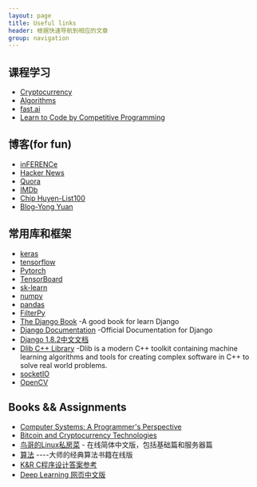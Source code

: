 ```yaml
---
layout: page
title: Useful links
header: 根据快速导航到相应的文章
group: navigation
---
```



## 课程学习

- [Cryptocurrency](https://www.coursera.org/learn/cryptocurrency)
- [Algorithms](https://www.coursera.org/learn/algorithms-part1/home/welcome)
- [fast.ai](http://www.fast.ai/)
- [Learn to Code by Competitive Programming](http://blog.hackerearth.com/2013/09/competitive-programming-getting-started_11.html)

## 博客(for fun)


- [inFERENCe](http://www.inference.vc/)
- [Hacker News](https://news.ycombinator.com/newest)
- [Quora](https://www.quora.com/profile/Yann-LeCun)
- [IMDb](http://www.imdb.com/)
- [Chip Huyen-List100](https://huyenchip.com/list-100/)
- [Blog-Yong Yuan](http://yongyuan.name/blog/)


## 常用库和框架

- [keras](https://keras.io/)
- [tensorflow](https://www.tensorflow.org/)
- [Pytorch](http://pytorch.org/)
- [TensorBoard](https://github.com/tensorflow/tensorflow/blob/r1.2/tensorflow/tensorboard/README.md#key-concepts)
- [sk-learn](http://scikit-learn.org/stable/)
- [numpy](http://www.numpy.org/)
- [pandas](http://pandas.pydata.org/)
- [FilterPy](https://pythonhosted.org/filterpy/index.html)
- [The Django Book](http://djangobook.com/) -A good book for learn Django
- [Django Documentation](https://docs.djangoproject.com/en/1.10/) -Official Documentation for Django
- [Django 1.8.2中文文档](http://python.usyiyi.cn/django/index.html)
- [Dlib C++ Library](http://dlib.net/) -Dlib is a modern C++ toolkit containing machine learning algorithms and tools for creating complex software in C++ to solve real world problems. 
- [socketIO](https://python-socketio.readthedocs.io/en/latest/)
- [OpenCV](https://docs.opencv.org/trunk/index.html)


## Books && Assignments

- [Computer Systems: A Programmer's Perspective](http://csapp.cs.cmu.edu/3e/labs.html)
- [Bitcoin and Cryptocurrency Technologies](http://bitcoinbook.cs.princeton.edu/)
- [鸟哥的Linux私房菜](http://cn.linux.vbird.org/) - 在线简体中文版，包括基础篇和服务器篇
- [算法](http://algs4.cs.princeton.edu/home/) ----大师的经典算法书籍在线版
- [K&R C程序设计答案参考](http://clc-wiki.net/wiki/K%26R2_solutions)
- [Deep Learning 网页中文版](https://exacity.github.io/deeplearningbook-chinese/)





